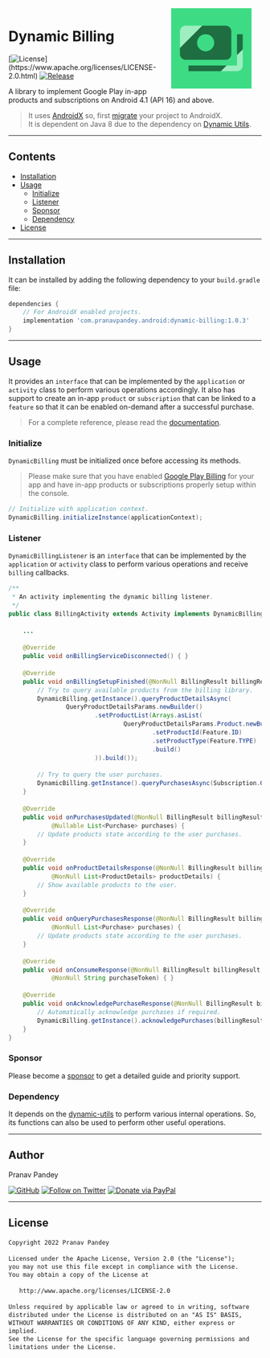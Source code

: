 <img src="./graphics/icon.png" width="160" height="160" align="right" hspace="20">

# Dynamic Billing

[![License](https://img.shields.io/badge/license-Apache%202-4EB1BA.svg?)](https://www.apache.org/licenses/LICENSE-2.0.html)
[![Release](https://img.shields.io/maven-central/v/com.pranavpandey.android/dynamic-billing)](https://search.maven.org/artifact/com.pranavpandey.android/dynamic-billing)

A library to implement Google Play in-app products and subscriptions on Android 
4.1 (API 16) and above.

> It uses [AndroidX][androidx] so, first [migrate][androidx-migrate] your project to AndroidX.
<br/>It is dependent on Java 8 due to the dependency on [Dynamic Utils][dynamic-utils].

---

## Contents

- [Installation](#installation)
- [Usage](#usage)
    - [Initialize](#initialize)
    - [Listener](#listener)
    - [Sponsor](#sponsor)
    - [Dependency](#dependency)
- [License](#license)

---

## Installation

It can be installed by adding the following dependency to your `build.gradle` file:

```groovy
dependencies {
    // For AndroidX enabled projects.
    implementation 'com.pranavpandey.android:dynamic-billing:1.0.3'
}
```

---

## Usage

It provides an `interface` that can be implemented by the `application` or `activity` class to 
perform various operations accordingly. It also has support to create an in-app `product` 
or `subscription` that can be linked to a `feature` so that it can be enabled on-demand after 
a successful purchase.

> For a complete reference, please read the [documentation][documentation].

### Initialize

`DynamicBilling` must be initialized once before accessing its methods.

> Please make sure that you have enabled [Google Play Billing][google play billing] for your app
and have in-app products or subscriptions properly setup within the console.

```java
// Initialize with application context.
DynamicBilling.initializeInstance(applicationContext);
```

### Listener

`DynamicBillingListener` is an `interface` that can be implemented by the `application` or
`activity` class to perform various operations and receive `billing` callbacks.

```java
/**
 * An activity implementing the dynamic billing listener.
 */
public class BillingActivity extends Activity implements DynamicBillingListener {

    ...

    @Override
    public void onBillingServiceDisconnected() { }

    @Override
    public void onBillingSetupFinished(@NonNull BillingResult billingResult) { 
        // Try to query available products from the billing library.
        DynamicBilling.getInstance().queryProductDetailsAsync(
                QueryProductDetailsParams.newBuilder()
                        .setProductList(Arrays.asList(
                                QueryProductDetailsParams.Product.newBuilder()
                                        .setProductId(Feature.ID)
                                        .setProductType(Feature.TYPE)
                                        .build()
                        )).build());

        // Try to query the user purchases.
        DynamicBilling.getInstance().queryPurchasesAsync(Subscription.QUERY_PURCHASES_PARAMS);
    }

    @Override
    public void onPurchasesUpdated(@NonNull BillingResult billingResult,
            @Nullable List<Purchase> purchases) {
        // Update products state according to the user purchases.
    }

    @Override
    public void onProductDetailsResponse(@NonNull BillingResult billingResult,
            @NonNull List<ProductDetails> productDetails) { 
        // Show available products to the user.
    }

    @Override
    public void onQueryPurchasesResponse(@NonNull BillingResult billingResult,
            @NonNull List<Purchase> purchases) {
        // Update products state according to the user purchases.
    }
  
    @Override
    public void onConsumeResponse(@NonNull BillingResult billingResult,
            @NonNull String purchaseToken) { }
  
    @Override
    public void onAcknowledgePurchaseResponse(@NonNull BillingResult billingResult) {
        // Automatically acknowledge purchases if required.
        DynamicBilling.getInstance().acknowledgePurchases(billingResult, purchases);
    }
}
```

### Sponsor

Please become a [sponsor][sponsor] to get a detailed guide and priority support.

### Dependency

It depends on the [dynamic-utils][dynamic-utils] to perform various internal operations. 
So, its functions can also be used to perform other useful operations.

---

## Author

Pranav Pandey

[![GitHub](https://img.shields.io/github/followers/pranavpandey?label=GitHub&style=social)](https://github.com/pranavpandey)
[![Follow on Twitter](https://img.shields.io/twitter/follow/pranavpandeydev?label=Follow&style=social)](https://twitter.com/intent/follow?screen_name=pranavpandeydev)
[![Donate via PayPal](https://img.shields.io/static/v1?label=Donate&message=PayPal&color=blue)](https://paypal.me/pranavpandeydev)

---

## License

    Copyright 2022 Pranav Pandey

    Licensed under the Apache License, Version 2.0 (the "License");
    you may not use this file except in compliance with the License.
    You may obtain a copy of the License at

       http://www.apache.org/licenses/LICENSE-2.0

    Unless required by applicable law or agreed to in writing, software
    distributed under the License is distributed on an "AS IS" BASIS,
    WITHOUT WARRANTIES OR CONDITIONS OF ANY KIND, either express or implied.
    See the License for the specific language governing permissions and
    limitations under the License.


[androidx]: https://developer.android.com/jetpack/androidx
[androidx-migrate]: https://developer.android.com/jetpack/androidx/migrate
[documentation]: https://pranavpandey.github.io/dynamic-billing
[google play billing]: https://developer.android.com/google/play/billing/integrate
[sponsor]: https://github.com/sponsors/pranavpandey
[dynamic-utils]: https://github.com/pranavpandey/dynamic-utils
[dynamic-support]: https://github.com/pranavpandey/dynamic-support
